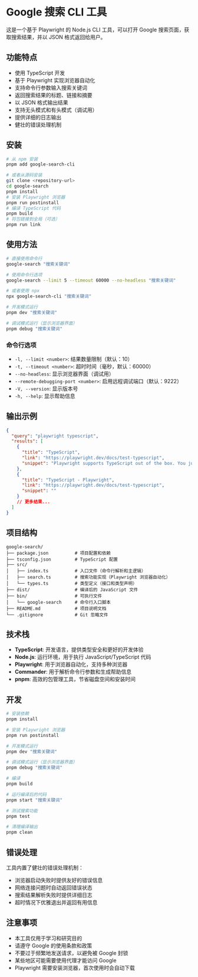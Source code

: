 # Google 搜索 CLI 工具

这是一个基于 Playwright 的 Node.js CLI 工具，可以打开 Google 搜索页面，获取搜索结果，并以 JSON 格式返回给用户。

## 功能特点

- 使用 TypeScript 开发
- 基于 Playwright 实现浏览器自动化
- 支持命令行参数输入搜索关键词
- 返回搜索结果的标题、链接和摘要
- 以 JSON 格式输出结果
- 支持无头模式和有头模式（调试用）
- 提供详细的日志输出
- 健壮的错误处理机制

## 安装

```bash
# 从 npm 安装
pnpm add google-search-cli

# 或者从源码安装
git clone <repository-url>
cd google-search
pnpm install
# 安装 Playwright 浏览器
pnpm run postinstall
# 编译 TypeScript 代码
pnpm build
# 将包链接到全局（可选）
pnpm run link
```

## 使用方法

```bash
# 直接使用命令行
google-search "搜索关键词"

# 使用命令行选项
google-search --limit 5 --timeout 60000 --no-headless "搜索关键词"

# 或者使用 npx
npx google-search-cli "搜索关键词"

# 开发模式运行
pnpm dev "搜索关键词"

# 调试模式运行（显示浏览器界面）
pnpm debug "搜索关键词"
```

### 命令行选项

- `-l, --limit <number>`: 结果数量限制（默认：10）
- `-t, --timeout <number>`: 超时时间（毫秒，默认：60000）
- `--no-headless`: 显示浏览器界面（调试用）
- `--remote-debugging-port <number>`: 启用远程调试端口（默认：9222）
- `-V, --version`: 显示版本号
- `-h, --help`: 显示帮助信息

## 输出示例

```json
{
  "query": "playwright typescript",
  "results": [
    {
      "title": "TypeScript",
      "link": "https://playwright.dev/docs/test-typescript",
      "snippet": "Playwright supports TypeScript out of the box. You just write tests in TypeScript, and Playwright will read them, transform to JavaScript and run. Note that ..."
    },
    {
      "title": "TypeScript - Playwright",
      "link": "https://playwright.dev/docs/test-typescript",
      "snippet": ""
    }
    // 更多结果...
  ]
}
```

## 项目结构

```
google-search/
├── package.json          # 项目配置和依赖
├── tsconfig.json         # TypeScript 配置
├── src/
│   ├── index.ts          # 入口文件（命令行解析和主逻辑）
│   ├── search.ts         # 搜索功能实现（Playwright 浏览器自动化）
│   └── types.ts          # 类型定义（接口和类型声明）
├── dist/                 # 编译后的 JavaScript 文件
├── bin/                  # 可执行文件
│   └── google-search     # 命令行入口脚本
├── README.md             # 项目说明文档
└── .gitignore            # Git 忽略文件
```

## 技术栈

- **TypeScript**: 开发语言，提供类型安全和更好的开发体验
- **Node.js**: 运行环境，用于执行 JavaScript/TypeScript 代码
- **Playwright**: 用于浏览器自动化，支持多种浏览器
- **Commander**: 用于解析命令行参数和生成帮助信息
- **pnpm**: 高效的包管理工具，节省磁盘空间和安装时间

## 开发

```bash
# 安装依赖
pnpm install

# 安装 Playwright 浏览器
pnpm run postinstall

# 开发模式运行
pnpm dev "搜索关键词"

# 调试模式运行（显示浏览器界面）
pnpm debug "搜索关键词"

# 编译
pnpm build

# 运行编译后的代码
pnpm start "搜索关键词"

# 测试搜索功能
pnpm test

# 清理编译输出
pnpm clean
```

## 错误处理

工具内置了健壮的错误处理机制：

- 浏览器启动失败时提供友好的错误信息
- 网络连接问题时自动返回错误状态
- 搜索结果解析失败时提供详细日志
- 超时情况下优雅退出并返回有用信息

## 注意事项

- 本工具仅用于学习和研究目的
- 请遵守 Google 的使用条款和政策
- 不要过于频繁地发送请求，以避免被 Google 封锁
- 某些地区可能需要使用代理才能访问 Google
- Playwright 需要安装浏览器，首次使用时会自动下载
